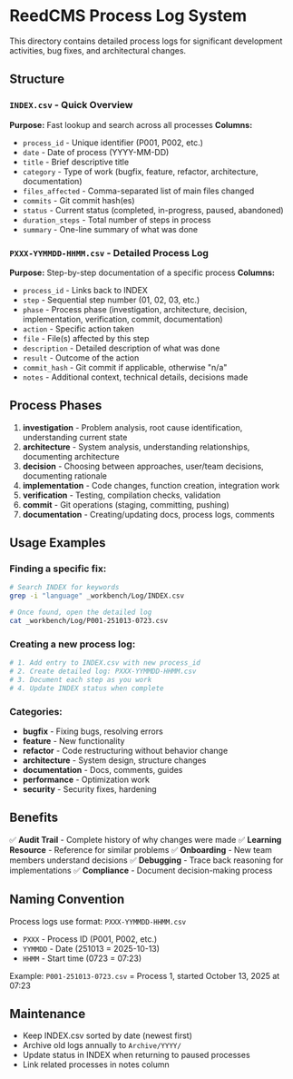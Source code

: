 # ReedCMS Process Log System

This directory contains detailed process logs for significant development activities, bug fixes, and architectural changes.

## Structure

### `INDEX.csv` - Quick Overview
**Purpose:** Fast lookup and search across all processes
**Columns:**
- `process_id` - Unique identifier (P001, P002, etc.)
- `date` - Date of process (YYYY-MM-DD)
- `title` - Brief descriptive title
- `category` - Type of work (bugfix, feature, refactor, architecture, documentation)
- `files_affected` - Comma-separated list of main files changed
- `commits` - Git commit hash(es)
- `status` - Current status (completed, in-progress, paused, abandoned)
- `duration_steps` - Total number of steps in process
- `summary` - One-line summary of what was done

### `PXXX-YYMMDD-HHMM.csv` - Detailed Process Log
**Purpose:** Step-by-step documentation of a specific process
**Columns:**
- `process_id` - Links back to INDEX
- `step` - Sequential step number (01, 02, 03, etc.)
- `phase` - Process phase (investigation, architecture, decision, implementation, verification, commit, documentation)
- `action` - Specific action taken
- `file` - File(s) affected by this step
- `description` - Detailed description of what was done
- `result` - Outcome of the action
- `commit_hash` - Git commit if applicable, otherwise "n/a"
- `notes` - Additional context, technical details, decisions made

## Process Phases

1. **investigation** - Problem analysis, root cause identification, understanding current state
2. **architecture** - System analysis, understanding relationships, documenting architecture
3. **decision** - Choosing between approaches, user/team decisions, documenting rationale
4. **implementation** - Code changes, function creation, integration work
5. **verification** - Testing, compilation checks, validation
6. **commit** - Git operations (staging, committing, pushing)
7. **documentation** - Creating/updating docs, process logs, comments

## Usage Examples

### Finding a specific fix:
```bash
# Search INDEX for keywords
grep -i "language" _workbench/Log/INDEX.csv

# Once found, open the detailed log
cat _workbench/Log/P001-251013-0723.csv
```

### Creating a new process log:
```bash
# 1. Add entry to INDEX.csv with new process_id
# 2. Create detailed log: PXXX-YYMMDD-HHMM.csv
# 3. Document each step as you work
# 4. Update INDEX status when complete
```

### Categories:
- **bugfix** - Fixing bugs, resolving errors
- **feature** - New functionality
- **refactor** - Code restructuring without behavior change
- **architecture** - System design, structure changes
- **documentation** - Docs, comments, guides
- **performance** - Optimization work
- **security** - Security fixes, hardening

## Benefits

✅ **Audit Trail** - Complete history of why changes were made
✅ **Learning Resource** - Reference for similar problems
✅ **Onboarding** - New team members understand decisions
✅ **Debugging** - Trace back reasoning for implementations
✅ **Compliance** - Document decision-making process

## Naming Convention

Process logs use format: `PXXX-YYMMDD-HHMM.csv`
- `PXXX` - Process ID (P001, P002, etc.)
- `YYMMDD` - Date (251013 = 2025-10-13)
- `HHMM` - Start time (0723 = 07:23)

Example: `P001-251013-0723.csv` = Process 1, started October 13, 2025 at 07:23

## Maintenance

- Keep INDEX.csv sorted by date (newest first)
- Archive old logs annually to `Archive/YYYY/`
- Update status in INDEX when returning to paused processes
- Link related processes in notes column
